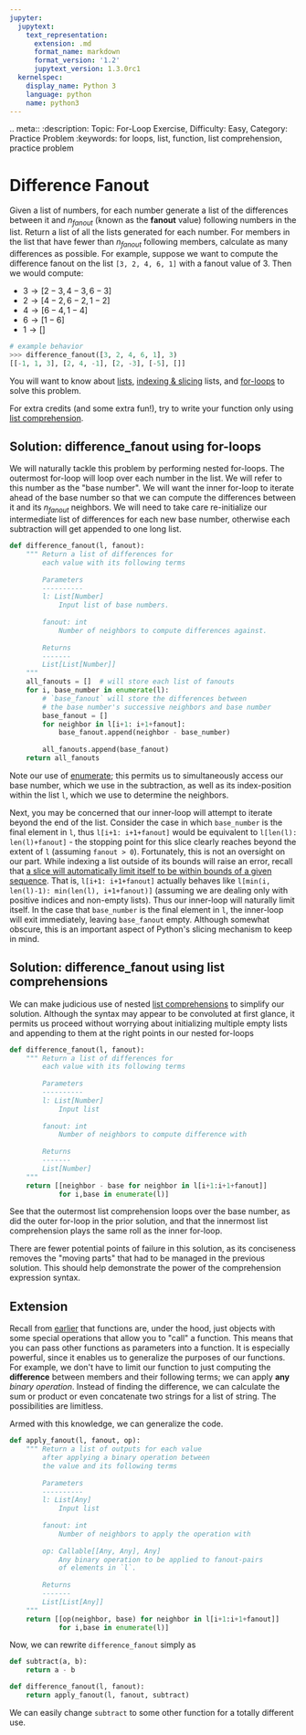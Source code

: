 ```yaml
---
jupyter:
  jupytext:
    text_representation:
      extension: .md
      format_name: markdown
      format_version: '1.2'
      jupytext_version: 1.3.0rc1
  kernelspec:
    display_name: Python 3
    language: python
    name: python3
---
```


<!-- #raw raw_mimetype="text/restructuredtext" -->
.. meta::
   :description: Topic: For-Loop Exercise, Difficulty: Easy, Category: Practice Problem
   :keywords: for loops, list, function, list comprehension, practice problem
<!-- #endraw -->


<!-- #region -->
# Difference Fanout

Given a list of numbers, for each number generate a list of the differences between it and $n_{fanout}$ (known as the **fanout** value) following numbers in the list. Return a list of all the lists generated for each number. For members in the list that have fewer than $n_{fanout}$ following members, calculate as many differences as possible. For example, suppose we want to compute the difference fanout on the list `[3, 2, 4, 6, 1]` with a fanout value of 3. Then we would compute:

 - $3 \rightarrow [2 - 3, 4 - 3, 6 - 3]$
 - $2 \rightarrow [4 - 2, 6 - 2, 1 - 2]$
 - $4 \rightarrow [6 - 4, 1 - 4]$
 - $6 \rightarrow [1 - 6]$
 - $1 \rightarrow []$
 
``` Python
# example behavior
>>> difference_fanout([3, 2, 4, 6, 1], 3)
[[-1, 1, 3], [2, 4, -1], [2, -3], [-5], []]
```

You will want to know about [lists](https://www.pythonlikeyoumeanit.com/Module2_EssentialsOfPython/Basic_Objects.html#Lists), [indexing & slicing](https://www.pythonlikeyoumeanit.com/Module2_EssentialsOfPython/SequenceTypes.html#Introducing-Indexing-and-Slicing) lists, and [for-loops](https://www.pythonlikeyoumeanit.com/Module2_EssentialsOfPython/ForLoops.html) to solve this problem.

For extra credits (and some extra fun!), try to write your function only using [list comprehension](https://www.pythonlikeyoumeanit.com/Module2_EssentialsOfPython/Generators_and_Comprehensions.html#List-&-Tuple-Comprehensions). 

## Solution: difference_fanout using for-loops
We will naturally tackle this problem by performing nested for-loops. The outermost for-loop will loop over each number in the list. We will refer to this number as the "base number". We will want the inner for-loop to iterate ahead of the base number so that we can compute the differences between it and its $n_{fanout}$ neighbors. We will need to take care re-initialize our intermediate list of differences for each new base number, otherwise each subtraction will get appended to one long list. 

```python
def difference_fanout(l, fanout):
    """ Return a list of differences for 
        each value with its following terms
        
        Parameters
        ----------
        l: List[Number]
            Input list of base numbers.
            
        fanout: int
            Number of neighbors to compute differences against.
        
        Returns
        -------
        List[List[Number]]
    """
    all_fanouts = []  # will store each list of fanouts
    for i, base_number in enumerate(l):
        # `base_fanout` will store the differences between 
        # the base number's successive neighbors and base number
        base_fanout = []  
        for neighbor in l[i+1: i+1+fanout]:
            base_fanout.append(neighbor - base_number)
            
        all_fanouts.append(base_fanout)
    return all_fanouts
```

Note our use of [enumerate](https://www.pythonlikeyoumeanit.com/Module2_EssentialsOfPython/Iterables.html#Enumerating-iterables); this permits us to simultaneously access our base number, which we use in the subtraction, as well as its index-position within the list `l`, which we use to determine the neighbors. 

Next, you may be concerned that our inner-loop will attempt to iterate beyond the end of the list. Consider the case in which `base_number` is the final element in `l`, thus `l[i+1: i+1+fanout]` would be equivalent to `l[len(l): len(l)+fanout]` - the stopping point for this slice clearly reaches beyond the extent of `l` (assuming `fanout > 0`). Fortunately, this is not an oversight on our part. While indexing a list outside of its bounds will raise an error, recall that [a slice will automatically limit itself to be within bounds of a given sequence](https://www.pythonlikeyoumeanit.com/Module2_EssentialsOfPython/SequenceTypes.html#Handling-out-of-bounds-indices). That is, `l[i+1: i+1+fanout]` actually behaves like `l[min(i, len(l)-1): min(len(l), i+1+fanout)]` (assuming we are dealing only with positive indices and non-empty lists). Thus our inner-loop will naturally limit itself. In the case that `base_number` is the final element in `l`, the inner-loop will exit immediately, leaving `base_fanout` empty. Although somewhat obscure, this is an important aspect of Python's slicing mechanism to keep in mind.

## Solution: difference_fanout using list comprehensions
We can make judicious use of nested [list comprehensions](https://www.pythonlikeyoumeanit.com/Module2_EssentialsOfPython/Generators_and_Comprehensions.html#List-&-Tuple-Comprehensions) to simplify our solution. Although the syntax may appear to be convoluted at first glance, it permits us proceed without worrying about initializing multiple empty lists and appending to them at the right points in our nested for-loops

``` Python
def difference_fanout(l, fanout):
    """ Return a list of differences for 
        each value with its following terms
        
        Parameters
        ----------
        l: List[Number]
            Input list
            
        fanout: int
            Number of neighbors to compute difference with
        
        Returns
        -------
        List[Number]
    """
    return [[neighbor - base for neighbor in l[i+1:i+1+fanout]] 
            for i,base in enumerate(l)]
```

See that the outermost list comprehension loops over the base number, as did the outer for-loop in the prior solution, and that the innermost list comprehension plays the same roll as the inner for-loop.

There are fewer potential points of failure in this solution, as its conciseness removes the "moving parts" that had to be managed in the previous solution. This should help demonstrate the power of the comprehension expression syntax.  

## Extension
Recall from [earlier](https://www.pythonlikeyoumeanit.com/Module2_EssentialsOfPython/Functions.html#Functions-are-Objects) that functions are, under the hood, just objects with some special operations that allow you to "call" a function. This means that you can pass other functions as parameters into a function. It is especially powerful, since it enables us to generalize the purposes of our functions. For example, we don't have to limit our function to just computing the **difference** between members and their following terms; we can apply **any** *binary operation*. Instead of finding the difference, we can calculate the sum or product or even concatenate two strings for a list of string. The possibilities are limitless. 

Armed with this knowledge, we can generalize the code.
```Python
def apply_fanout(l, fanout, op):
    """ Return a list of outputs for each value 
        after applying a binary operation between 
        the value and its following terms
        
        Parameters
        ----------
        l: List[Any]
            Input list
        
        fanout: int
            Number of neighbors to apply the operation with
        
        op: Callable[[Any, Any], Any]
            Any binary operation to be applied to fanout-pairs
            of elements in `l`.
        
        Returns
        -------
        List[List[Any]]
    """
    return [[op(neighbor, base) for neighbor in l[i+1:i+1+fanout]] 
            for i,base in enumerate(l)]
```
Now, we can rewrite `difference_fanout` simply as
``` Python
def subtract(a, b): 
    return a - b

def difference_fanout(l, fanout):
    return apply_fanout(l, fanout, subtract)
```
We can easily change `subtract` to some other function for a totally different use. 
<!-- #endregion -->
